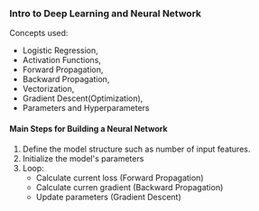 <h3>Intro to Deep Learning and Neural Network</h3>

Concepts used: 
 <ul>
  <li>Logistic Regression,</li>
  <li>Activation Functions,</li>
  <li>Forward Propagation,</li>
  <li>Backward Propagation,</li>
  <li>Vectorization,</li>
  <li>Gradient Descent(Optimization),</li>
  <li>Parameters and Hyperparameters</li>
 </ul>
 

<h4>Main Steps for Building a Neural Network</h4>

 1. Define the model structure such as number of input features.</ul>
 2. Initialize the model's parameters</ul>
 3. Loop:
        <ul>
        <li>Calculate current loss (Forward Propagation)</li>
        <li>Calculate curren gradient (Backward Propagation)</li>
        <li>Update parameters (Gradient Descent)</li>
        </ul>

